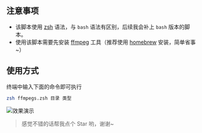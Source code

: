 ## 注意事项

- 该脚本使用 [zsh](https://ohmyz.sh) 语法，与 `bash` 语法有区别，后续我会补上 `bash` 版本的脚本。
- 使用该脚本需要先安装 [ffmpeg](https:www.ffmpeg.org) 工具（推荐使用 [homebrew](https://brew.sh) 安装，简单省事~）

## 使用方式

终端中输入下面的命令即可执行

```bash
zsh ffmpegs.zsh 目录 类型
```

![效果演示](http://wx3.sinaimg.cn/large/a6e9cb00ly1fo7vx1d0dog20n30h94qp.gif)

>感觉不错的话帮我点个 Star 哟，谢谢~